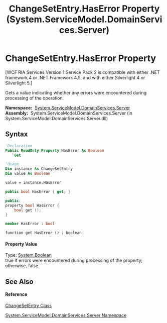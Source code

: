 ﻿---
title: ChangeSetEntry.HasError Property  (System.ServiceModel.DomainServices.Server)
TOCTitle: HasError Property
ms:assetid: P:System.ServiceModel.DomainServices.Server.ChangeSetEntry.HasError
ms:mtpsurl: https://msdn.microsoft.com/en-us/library/system.servicemodel.domainservices.server.changesetentry.haserror(v=VS.91)
ms:contentKeyID: 28754786
ms.date: 01/27/2012
mtps_version: v=VS.91
f1_keywords:
- System.ServiceModel.DomainServices.Server.ChangeSetEntry.HasError
- System.ServiceModel.DomainServices.Server.ChangeSetEntry.get_HasError
dev_langs:
- CSharp
- JScript
- VB
- FSharp
- c++
api_location:
- System.ServiceModel.DomainServices.Server.dll
api_name:
- System.ServiceModel.DomainServices.Server.ChangeSetEntry.get_HasError
- System.ServiceModel.DomainServices.Server.ChangeSetEntry.HasError
api_type:
- Managed
topic_type:
- apiref
- kbSyntax
product_family_name: VS
ROBOTS: INDEX,FOLLOW
---

# ChangeSetEntry.HasError Property

\[WCF RIA Services Version 1 Service Pack 2 is compatible with either .NET framework 4 or .NET Framework 4.5, and with either Silverlight 4 or Silverlight 5.\]

Gets a value indicating whether any errors were encountered during processing of the operation.

**Namespace:**  [System.ServiceModel.DomainServices.Server](ff423220\(v=vs.91\).md)  
**Assembly:**  System.ServiceModel.DomainServices.Server (in System.ServiceModel.DomainServices.Server.dll)

## Syntax

``` vb
'Declaration
Public ReadOnly Property HasError As Boolean
    Get
```

``` vb
'Usage
Dim instance As ChangeSetEntry
Dim value As Boolean

value = instance.HasError
```

``` csharp
public bool HasError { get; }
```

``` c++
public:
property bool HasError {
    bool get ();
}
```

``` fsharp
member HasError : bool
```

``` jscript
function get HasError () : boolean
```

#### Property Value

Type: [System.Boolean](https://msdn.microsoft.com/en-us/library/a28wyd50)  
true if errors were encountered during processing of the property; otherwise, false.  

## See Also

#### Reference

[ChangeSetEntry Class](ff422139\(v=vs.91\).md)

[System.ServiceModel.DomainServices.Server Namespace](ff423220\(v=vs.91\).md)

